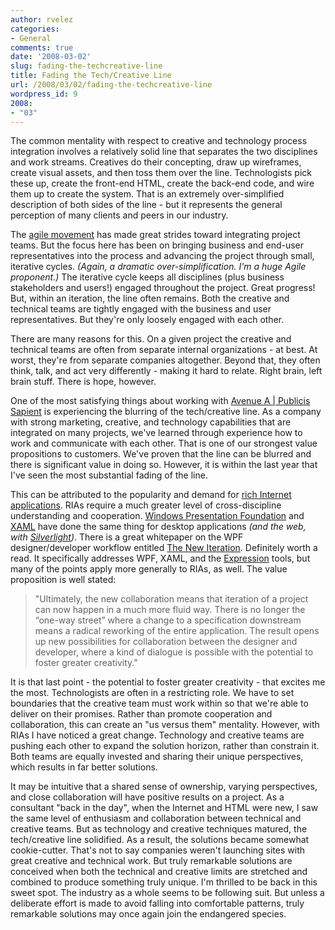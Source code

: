 ```yaml
---
author: rvelez
categories:
- General
comments: true
date: '2008-03-02'
slug: fading-the-techcreative-line
title: Fading the Tech/Creative Line
url: /2008/03/02/fading-the-techcreative-line
wordpress_id: 9
2008:
- "03"
---
```



The common mentality with respect to creative and technology process integration involves a relatively solid line that separates the two disciplines and work streams.  Creatives do their concepting, draw up wireframes, create visual assets, and then toss them over the line.  Technologists pick these up, create the front-end HTML, create the back-end code, and wire them up to create the system.  That is an extremely over-simplified description of both sides of the line - but it represents the general perception of many clients and peers in our industry.

The [agile movement](http://agilemanifesto.org/principles.html) has made great strides toward integrating project teams.  But the focus here has been on bringing business and end-user representatives into the process and advancing the project through small, iterative cycles.  _(Again, a dramatic over-simplification.  I'm a huge Agile proponent.)_  The iterative cycle keeps all disciplines (plus business stakeholders and users!) engaged throughout the project.  Great progress!  But, within an iteration, the line often remains.  Both the creative and technical teams are tightly engaged with the business and user representatives.  But they're only loosely engaged with each other.

There are many reasons for this.  On a given project the creative and technical teams are often from separate internal organizations - at best.  At worst, they're from separate companies altogether.  Beyond that, they often think, talk, and act very differently - making it hard to relate.  Right brain, left brain stuff.  There is hope, however.

One of the most satisfying things about working with [Avenue A | Publicis Sapient](http://avenuea-razorfish.com/) is experiencing the blurring of the tech/creative line.  As a company with strong marketing, creative, and technology capabilities that are integrated on many projects, we've learned through experience how to work and communicate with each other.  That is one of our strongest value propositions to customers.  We've proven that the line can be blurred and there is significant value in doing so.  However, it is within the last year that I've seen the most substantial fading of the line.

This can be attributed to the popularity and demand for [rich Internet applications](http://en.wikipedia.org/wiki/Rich_Internet_application).  RIAs require a much greater level of cross-discipline understanding and cooperation.  [Windows Presentation Foundation](http://msdn2.microsoft.com/en-us/library/aa663364.aspx) and [XAML](http://msdn2.microsoft.com/en-us/library/ms752059.aspx) have done the same thing for desktop applications _(and the web, with [Silverlight](http://silverlight.net/))_.  There is a great whitepaper on the WPF designer/developer workflow entitled [The New Iteration](http://windowsclient.net/wpf/white-papers/thenewiteration.aspx).  Definitely worth a read.  It specifically addresses WPF, XAML, and the [Expression](http://www.microsoft.com/expression/) tools, but many of the points apply more generally to RIAs, as well.  The value proposition is well stated:


<blockquote>"Ultimately, the new collaboration means that iteration of a project can now happen in a much more fluid way. There is no longer the “one-way street” where a change to a specification downstream means a radical reworking of the entire application. The result opens up new possibilities for collaboration between the designer and developer, where a kind of dialogue is possible with the potential to foster greater creativity."</blockquote>


It is that last point - the potential to foster greater creativity - that excites me the most.  Technologists are often in a restricting role.  We have to set boundaries that the creative team must work within so that we're able to deliver on their promises.  Rather than promote cooperation and collaboration, this can create an "us versus them" mentality.  However, with RIAs I have noticed a great change.  Technology and creative teams are pushing each other to expand the solution horizon, rather than constrain it.  Both teams are equally invested and sharing their unique perspectives, which results in far better solutions.

It may be intuitive that a shared sense of ownership, varying perspectives, and close collaboration will have positive results on a project.  As a consultant "back in the day", when the Internet and HTML were new, I saw the same level of enthusiasm and collaboration between technical and creative teams.  But as technology and creative techniques matured, the tech/creative line solidified.  As a result, the solutions became somewhat cookie-cutter.  That's not to say companies weren't launching sites with great creative and technical work.  But truly remarkable solutions are conceived when both the technical and creative limits are stretched and combined to produce something truly unique.  I'm thrilled to be back in this sweet spot.  The industry as a whole seems to be following suit.  But unless a deliberate effort is made to avoid falling into comfortable patterns, truly remarkable solutions may once again join the endangered species.
